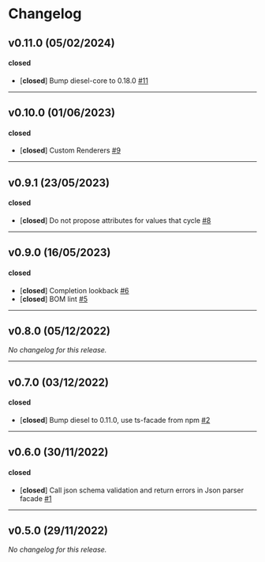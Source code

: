 # Changelog

## v0.11.0 (05/02/2024)

#### closed

- [**closed**] Bump diesel-core to 0.18.0 [#11](https://github.com/IBM/diesel-json/pull/11)

---

## v0.10.0 (01/06/2023)

#### closed

- [**closed**] Custom Renderers [#9](https://github.com/IBM/diesel-json/pull/9)

---

## v0.9.1 (23/05/2023)

#### closed

- [**closed**] Do not propose attributes for values that cycle [#8](https://github.com/IBM/diesel-json/pull/8)

---

## v0.9.0 (16/05/2023)

#### closed

- [**closed**] Completion lookback [#6](https://github.com/IBM/diesel-json/pull/6)
- [**closed**] BOM lint [#5](https://github.com/IBM/diesel-json/pull/5)

---

## v0.8.0 (05/12/2022)
*No changelog for this release.*

---

## v0.7.0 (03/12/2022)

#### closed

- [**closed**] Bump diesel to 0.11.0, use ts-facade from npm [#2](https://github.com/IBM/diesel-json/pull/2)

---

## v0.6.0 (30/11/2022)

#### closed

- [**closed**] Call json schema validation and return errors in Json parser facade [#1](https://github.com/IBM/diesel-json/pull/1)

---

## v0.5.0 (29/11/2022)
*No changelog for this release.*

